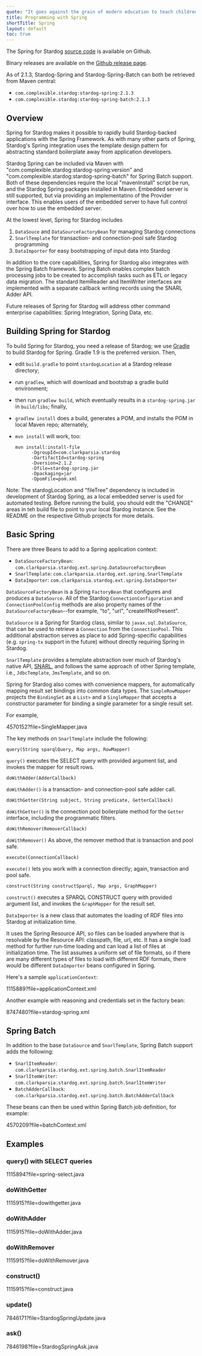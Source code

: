 ```yaml
---
quote: "It goes against the grain of modern education to teach children to program. What fun is there in making plans, acquiring discipline in organizing thoughts, devoting attention to detail and learning to be self-critical?"
title: Programming with Spring
shortTitle: Spring
layout: default
toc: true
---
```


The Spring for Stardog [source code](http://github.com/clarkparsia/stardog-spring) is available on Github.

Binary releases are available on the [Github release page](https://github.com/clarkparsia/stardog-spring/releases).

As of 2.1.3, Stardog-Spring and Stardog-Spring-Batch can both be retrieved from Maven central:

*   `com.complexible.stardog:stardog-spring:2.1.3`
*   `com.complexible.stardog:stardog-spring-batch:2.1.3`



## Overview

Spring for Stardog makes it possible to rapidly build Stardog-backed applications with the Spring Framework. As with many other parts of Spring, Stardog's Spring
integration uses the template design pattern for abstracting standard
boilerplate away from application developers.

Stardog Spring can be included via Maven with "com.complexible.stardog:stardog-spring:version" and "com.complexible.stardog:stardog-spring-batch" for Spring Batch support.  Both of these dependencies require the local "mavenInstall" script be run,
and the Stardog Spring packages installed in Maven.  Embedded server is still supported, but via providing an implementatino of the Provider interface.
This enables users of the embedded server to have full control over how to use the embedded server.

At the lowest level, Spring for Stardog includes

1.  `DataSouce` and `DataSourceFactoryBean` for managing Stardog
    connections
2.  `SnarlTemplate` for transaction- and connection-pool safe Stardog
    programming
3.  `DataImporter` for easy bootstrapping of input data into Stardog

In addition to the core capabilities, Spring for Stardog also integrates
with the Spring Batch framework. Spring Batch enables complex batch
processing jobs to be created to accomplish tasks such as ETL or legacy
data migration. The standard ItemReader and ItemWriter interfaces are
implemented with a separate callback writing records using the SNARL
Adder API.

Future releases of Spring for Stardog will address other command
enterprise capabilities: Spring Integration, Spring Data, etc.

## Building Spring for Stardog

To build Spring for Stardog, you need a release of Stardog; we use
[Gradle](http://www.gradle.org/) to build Stardog for Spring.  Gradle 1.9 is the preferred version. Then,

-   edit `build.gradle` to point `stardogLocation` at a Stardog release
    directory;
-   run `gradlew`, which will download and bootstrap a gradle build
    environment;
-   then run `gradlew build`, which eventually results in a
    `stardog-spring.jar` in `build/libs`; finally,
-   `gradlew install` does a build, generates a POM, and installs the
    POM in local Maven repo; alternately,
-   `mvn install` will work, too:

        mvn install:install-file
              -DgroupId=com.clarkparsia.stardog
              -DartifactId=stardog-spring
              -Dversion=2.1.2
              -Dfile=stardog-spring.jar
              -Dpackaging=jar
              -DpomFile=pom.xml

Note: The stardogLocation and "fileTree" dependency is included in development of Stardog Spring, as a local embedded server is used for automated testing.  Before running the build, you should edit the "CHANGE" areas in teh build file to point to your local Stardog instance.  See the README on the respective Github projects for more details.


## Basic Spring

There are three Beans to add to a Spring application context:

-   `DataSourceFactoryBean`: `com.clarkparsia.stardog.ext.spring.DataSourceFactoryBean`
-   `SnarlTemplate`: `com.clarkparsia.stardog.ext.spring.SnarlTemplate`
-   `DataImporter`: `com.clarkparsia.stardog.ext.spring.DataImporter`

`DataSourceFactoryBean` is a Spring `FactoryBean` that configures and
produces a `DataSource`. All of the Stardog `ConnectionConfiguration`
and `ConnectionPoolConfig` methods are also property names of the
`DataSourceFactoryBean`--for example, "to", "url", "createIfNotPresent".

`DataSource` is a Spring for Stardog class, similar to
`javax.sql.DataSource`, that can be used to retrieve a `Connection` from
the `ConnectionPool`. This additional abstraction serves as place to add
Spring-specific capabilities (e.g. `spring-tx` support in the future)
without directly requiring Spring in Stardog.

`SnarlTemplate` provides a template abstraction over much of Stardog's
native API, [SNARL](/java), and follows the same approach of other
Spring template, i.e., `JdbcTemplate`, `JmsTemplate`, and so on.

Spring for Stardog also comes with convenience mappers, for
automatically mapping result set bindings into common data types. The
`SimpleRowMapper` projects the `BindingSet` as a `List>` and a
`SingleMapper` that accepts a constructor parameter for binding a single
parameter for a single result set.

For example,

<gist>4570152?file=SingleMapper.java</gist>

The key methods on `SnarlTemplate` include the following:

    query(String sparqlQuery, Map args, RowMapper)

`query()` executes the SELECT query with provided argument list, and
invokes the mapper for result rows.

    doWithAdder(AdderCallback)

`doWithAdder()` is a transaction- and connection-pool safe adder call.

    doWithGetter(String subject, String predicate, GetterCallback)

`doWithGetter()` is the connection pool boilerplate method for the
`Getter` interface, including the programmatic filters.

    doWithRemover(RemoverCallback)

`doWithRemover()` As above, the remover method that is transaction and
pool safe.

    execute(ConnectionCallback)

`execute()` lets you work with a connection directly; again, transaction
and pool safe.

    construct(String constructSparql, Map args, GraphMapper)

`construct()` executes a SPARQL CONSTRUCT query with provided argument
list, and invokes the `GraphMapper` for the result set.

`DataImporter` is a new class that automates the loading of RDF files
into Stardog at initialization time.

It uses the Spring Resource API, so files can be loaded anywhere that is
resolvable by the Resource API: classpath, file, url, etc. It has a
single load method for further run-time loading and can load a list of
files at initialization time. The list assumes a uniform set of file
formats, so if there are many different types of files to load with
different RDF formats, there would be different `DataImporter` beans
configured in Spring.

Here's a sample `applicationContext`:

<gist>1115889?file=applicationContext.xml</gist>

Another example with reasoning and credentials set in the factory bean:

<gist>8747480?file=stardog-spring.xml</gist>

## Spring Batch

In addition to the base `DataSource` and `SnarlTemplate`, Spring Batch
support adds the following:

-   `SnarlItemReader`:
    `com.clarkparsia.stardog.ext.spring.batch.SnarlItemReader`
-   `SnarlItemWriter`:
    `com.clarkparsia.stardog.ext.spring.batch.SnarlItemWriter`
-   `BatchAdderCallback`:
    `com.clarkparsia.stardog.ext.spring.batch.BatchAdderCallback`

These beans can then be used within Spring Batch job definition, for
example:

<gist>4570209?file=batchContext.xml</gist>


## Examples

### query() with SELECT queries

<gist>1115894?file=spring-select.java</gist>

### doWithGetter

<gist>1115915?file=dowithgetter.java</gist>

### doWithAdder

<gist>1115915?file=doWithAdder.java</gist>

### doWithRemover

<gist>1115915?file=doWithRemover.java</gist>

### construct()

<gist>1115915?file=construct.java</gist>

### update()

<gist>7846171?file=StardogSpringUpdate.java</gist>

### ask()

<gist>7846198?file=StardogSpringAsk.java</gist>



